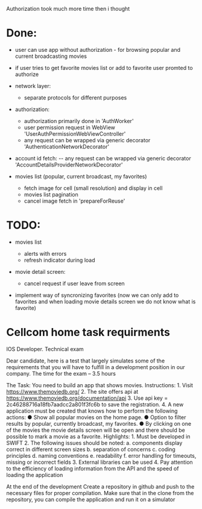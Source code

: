 Authorization took much more time then i thought
# Done:
 - user can use app without authorization - for browsing popular and current broadcasting movies
 - if user tries to get favorite movies list or add to favorite user promted to authorize

 - network layer:
    - separate protocols for different purposes
    
 - authorization:
    - authorization primarily done in 'AuthWorker'
    - user permission request in WebView 'UserAuthPermissionWebViewController'
    - any request can be wrapped via generic decorator 'AuthenticationNetworkDecorator'

 - account id fetch:
    -- any request can be wrapped via generic decorator 'AccountDetailsProviderNetworkDecorator'
    
 - movies list (popular, current broadcast, my favorites)
    - fetch image for cell (small resolution) and display in cell
    - movies list pagination
    - cancel image fetch in 'prepareForReuse'
 
# TODO:
 - movies list 
    - alerts with errors 
    - refresh indicator during load
 
 - movie detail screen:
    - cancel request if user leave from screen
    
- implement way of syncronizing favorites (now we can only add to favorites and when loading movie details screen we do not know what is favorite)


#  Cellcom home task requirments

IOS Developer.  Technical exam

Dear candidate, here is a test that largely simulates some of the requirements that you will have to fulfill in a development position in our company.
The time for the exam – 3.5 hours

The Task: 
You need to build an app that shows movies.
Instructions:
    1. Visit https://www.themoviedb.org/
    2. The site offers api at https://www.themoviedb.org/documentation/api
    3. Use api key = 2c46288716a18fb7aadcc2a801f3fc6b to save the registration.
    4. A new application must be created that knows how to perform the following actions:
        ● Show all popular movies on the home page.
        ● Option to filter results by popular, currently broadcast, my favorites.
        ● By clicking on one of the movies the movie details screen will be open and there should be possible to mark a movie as a favorite.
Highlights:
    1. Must be developed in SWIFT
    2. The following issues should be noted:
        a. components display correct in different screen sizes
        b. separation of concerns
        c. coding principles
        d. naming conventions
        e. readability
        f. error handling for timeouts, missing or incorrect fields
    3. External libraries can be used
    4. Pay attention to the efficiency of loading information from the API and the speed of loading the application
    
At the end of the development
Create a repository in github and push to the necessary files for proper compilation.
Make sure that in the clone from the repository, you can compile the application and run it on a simulator



